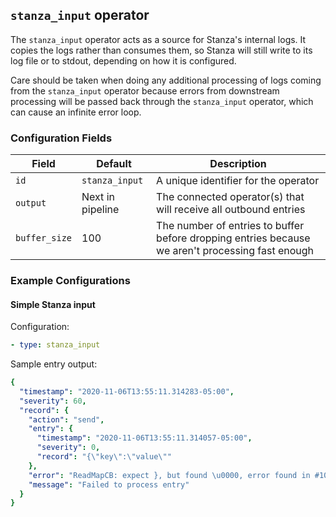 ## `stanza_input` operator

The `stanza_input` operator acts as a source for Stanza's internal logs. It copies the logs rather than consumes them, so Stanza will still write to its log file or to stdout, depending on how it is configured. 

Care should be taken when doing any additional processing of logs coming from the `stanza_input` operator because errors from downstream processing will be passed back through the `stanza_input` operator, which can cause an infinite error loop. 

### Configuration Fields

| Field             | Default          | Description                                                                                      |
| ---               | ---              | ---                                                                                              |
| `id`              | `stanza_input`   | A unique identifier for the operator                                                             |
| `output`          | Next in pipeline | The connected operator(s) that will receive all outbound entries                                 |
| `buffer_size`          | 100 | The number of entries to buffer before dropping entries because we aren't processing fast enough |


### Example Configurations

#### Simple Stanza input

Configuration:
```yaml
- type: stanza_input
```

Sample entry output:
```yaml
{
  "timestamp": "2020-11-06T13:55:11.314283-05:00",
  "severity": 60,
  "record": {
    "action": "send",
    "entry": {
      "timestamp": "2020-11-06T13:55:11.314057-05:00",
      "severity": 0,
      "record": "{\"key\":\"value\""
    },
    "error": "ReadMapCB: expect }, but found \u0000, error found in #10 byte of ...|y\":\"value\"|..., bigger context ...|{\"key\":\"value\"|...",
    "message": "Failed to process entry"
  }
}
```




